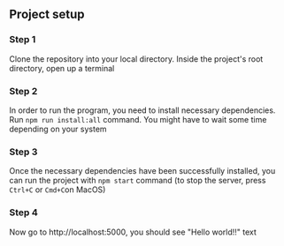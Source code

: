 ## Project setup
### Step 1
Clone the repository into your local directory.
Inside the project's root directory, open up a terminal
### Step 2
In order to run the program, you need to install necessary dependencies. Run `npm run install:all` command. You might have to wait some time depending on your system
### Step 3
Once the necessary dependencies have been successfully installed, you can run the project with `npm start` command (to stop the server, press `Ctrl+C` or `Cmd+C`on MacOS)
### Step 4
Now go to http://localhost:5000, you should see "Hello world!!" text
